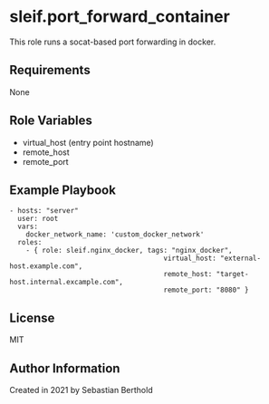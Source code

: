 # sleif.port_forward_container

This role runs a socat-based port forwarding in docker.

## Requirements

None

## Role Variables

- virtual_host (entry point hostname)
- remote_host
- remote_port


## Example Playbook

    - hosts: "server"
      user: root
      vars:
        docker_network_name: 'custom_docker_network'
      roles:
        - { role: sleif.nginx_docker, tags: "nginx_docker",
                                          virtual_host: "external-host.example.com",
                                          remote_host: "target-host.internal.excample.com",
                                          remote_port: "8080" }

## License

MIT

## Author Information

Created in 2021 by Sebastian Berthold
